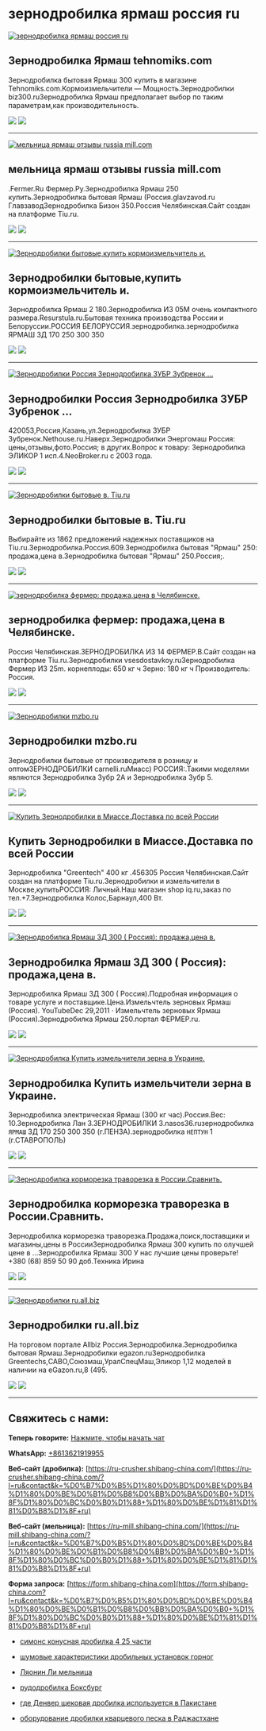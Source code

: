 # зернодробилка ярмаш россия ru

<a href="https://swt.shibang-china.com/?l=ru&img&k=%D0%B7%D0%B5%D1%80%D0%BD%D0%BE%D0%B4%D1%80%D0%BE%D0%B1%D0%B8%D0%BB%D0%BA%D0%B0+%D1%8F%D1%80%D0%BC%D0%B0%D1%88+%D1%80%D0%BE%D1%81%D1%81%D0%B8%D1%8F+ru" target="_blank">![зернодробилка ярмаш россия ru](http://static.shibang-china.com/all-800x300/361.jpg)</a>

## Зернодробилка Ярмаш tehnomiks.com
Зернодробилка бытовая Ярмаш 300 купить в магазине Tehnomiks.com.Кормоизмельчители — Мощность.Зернодробилки biz300.ruЗернодробилка Ярмаш предполагает выбор по таким параметрам,как производительность.


<a href="https://whatsapp.shibangsoft.com/WhatsApp.php" target="_blank" title="WhatsApp">![](http://static.shibang-china.com/icon/whatsapp.png)</a> <a href="https://swt.shibang-china.com/?l=ru&icon&k=%D0%B7%D0%B5%D1%80%D0%BD%D0%BE%D0%B4%D1%80%D0%BE%D0%B1%D0%B8%D0%BB%D0%BA%D0%B0+%D1%8F%D1%80%D0%BC%D0%B0%D1%88+%D1%80%D0%BE%D1%81%D1%81%D0%B8%D1%8F+ru" target="_blank">![](http://static.shibang-china.com/icon/chat-ru.png)</a>

---

<a href="https://swt.shibang-china.com/?l=ru&img&k=%D0%B7%D0%B5%D1%80%D0%BD%D0%BE%D0%B4%D1%80%D0%BE%D0%B1%D0%B8%D0%BB%D0%BA%D0%B0+%D1%8F%D1%80%D0%BC%D0%B0%D1%88+%D1%80%D0%BE%D1%81%D1%81%D0%B8%D1%8F+ru" target="_blank">![мельница ярмаш отзывы russia mill.com](http://static.shibang-china.com/all-800x300/1111.jpg)</a>

## мельница ярмаш отзывы russia mill.com
.Fermer.Ru Фермер.Ру.Зернодробилка Ярмаш 250 купить.Зернодробилка бытовая Ярмаш (Россия.glavzavod.ru ГлавзаводЗернодробилка Бизон 350.Россия Челябинская.Сайт создан на платформе Tiu.ru.


<a href="https://whatsapp.shibangsoft.com/WhatsApp.php" target="_blank" title="WhatsApp">![](http://static.shibang-china.com/icon/whatsapp.png)</a> <a href="https://swt.shibang-china.com/?l=ru&icon&k=%D0%B7%D0%B5%D1%80%D0%BD%D0%BE%D0%B4%D1%80%D0%BE%D0%B1%D0%B8%D0%BB%D0%BA%D0%B0+%D1%8F%D1%80%D0%BC%D0%B0%D1%88+%D1%80%D0%BE%D1%81%D1%81%D0%B8%D1%8F+ru" target="_blank">![](http://static.shibang-china.com/icon/chat-ru.png)</a>

---

<a href="https://swt.shibang-china.com/?l=ru&img&k=%D0%B7%D0%B5%D1%80%D0%BD%D0%BE%D0%B4%D1%80%D0%BE%D0%B1%D0%B8%D0%BB%D0%BA%D0%B0+%D1%8F%D1%80%D0%BC%D0%B0%D1%88+%D1%80%D0%BE%D1%81%D1%81%D0%B8%D1%8F+ru" target="_blank">![Зернодробилки бытовые,купить кормоизмельчитель и.](http://static.shibang-china.com/all-800x300/182.jpg)</a>

## Зернодробилки бытовые,купить кормоизмельчитель и.
Зернодробилка Ярмаш 2 180.Зернодробилка ИЗ 05М очень компактного размера.Resurstula.ru.Бытовая техника производства России и Белоруссии.РОССИЯ БЕЛОРУССИЯ.зернодробилка.зернодробилка ЯРМАШ ЗД 170 250 300 350


<a href="https://whatsapp.shibangsoft.com/WhatsApp.php" target="_blank" title="WhatsApp">![](http://static.shibang-china.com/icon/whatsapp.png)</a> <a href="https://swt.shibang-china.com/?l=ru&icon&k=%D0%B7%D0%B5%D1%80%D0%BD%D0%BE%D0%B4%D1%80%D0%BE%D0%B1%D0%B8%D0%BB%D0%BA%D0%B0+%D1%8F%D1%80%D0%BC%D0%B0%D1%88+%D1%80%D0%BE%D1%81%D1%81%D0%B8%D1%8F+ru" target="_blank">![](http://static.shibang-china.com/icon/chat-ru.png)</a>

---

<a href="https://swt.shibang-china.com/?l=ru&img&k=%D0%B7%D0%B5%D1%80%D0%BD%D0%BE%D0%B4%D1%80%D0%BE%D0%B1%D0%B8%D0%BB%D0%BA%D0%B0+%D1%8F%D1%80%D0%BC%D0%B0%D1%88+%D1%80%D0%BE%D1%81%D1%81%D0%B8%D1%8F+ru" target="_blank">![Зернодробилки Россия Зернодробилка ЗУБР Зубренок …](http://static.shibang-china.com/all-800x300/871.jpg)</a>

## Зернодробилки Россия Зернодробилка ЗУБР Зубренок …
420053,Россия,Казань,ул.Зернодробилка ЗУБР Зубренок.Nethouse.ru.Наверх.Зернодробилки Энергомаш Россия: цены,отзывы,фото.Россия; в других.Вопрос к товару: Зернодробилка ЭЛИКОР 1 исп.4.NeoBroker.ru c 2003 года.


<a href="https://whatsapp.shibangsoft.com/WhatsApp.php" target="_blank" title="WhatsApp">![](http://static.shibang-china.com/icon/whatsapp.png)</a> <a href="https://swt.shibang-china.com/?l=ru&icon&k=%D0%B7%D0%B5%D1%80%D0%BD%D0%BE%D0%B4%D1%80%D0%BE%D0%B1%D0%B8%D0%BB%D0%BA%D0%B0+%D1%8F%D1%80%D0%BC%D0%B0%D1%88+%D1%80%D0%BE%D1%81%D1%81%D0%B8%D1%8F+ru" target="_blank">![](http://static.shibang-china.com/icon/chat-ru.png)</a>

---

<a href="https://swt.shibang-china.com/?l=ru&img&k=%D0%B7%D0%B5%D1%80%D0%BD%D0%BE%D0%B4%D1%80%D0%BE%D0%B1%D0%B8%D0%BB%D0%BA%D0%B0+%D1%8F%D1%80%D0%BC%D0%B0%D1%88+%D1%80%D0%BE%D1%81%D1%81%D0%B8%D1%8F+ru" target="_blank">![Зернодробилки бытовые в. Tiu.ru](http://static.shibang-china.com/all-800x300/1120.jpg)</a>

## Зернодробилки бытовые в. Tiu.ru
Выбирайте из 1862 предложений надежных поставщиков на Tiu.ru.Зернодробилка.Россия.609.Зернодробилка бытовая &quot;Ярмаш&quot; 250: продажа,цена в.Зернодробилка бытовая &quot;Ярмаш&quot; 250.Россия;.


<a href="https://whatsapp.shibangsoft.com/WhatsApp.php" target="_blank" title="WhatsApp">![](http://static.shibang-china.com/icon/whatsapp.png)</a> <a href="https://swt.shibang-china.com/?l=ru&icon&k=%D0%B7%D0%B5%D1%80%D0%BD%D0%BE%D0%B4%D1%80%D0%BE%D0%B1%D0%B8%D0%BB%D0%BA%D0%B0+%D1%8F%D1%80%D0%BC%D0%B0%D1%88+%D1%80%D0%BE%D1%81%D1%81%D0%B8%D1%8F+ru" target="_blank">![](http://static.shibang-china.com/icon/chat-ru.png)</a>

---

<a href="https://swt.shibang-china.com/?l=ru&img&k=%D0%B7%D0%B5%D1%80%D0%BD%D0%BE%D0%B4%D1%80%D0%BE%D0%B1%D0%B8%D0%BB%D0%BA%D0%B0+%D1%8F%D1%80%D0%BC%D0%B0%D1%88+%D1%80%D0%BE%D1%81%D1%81%D0%B8%D1%8F+ru" target="_blank">![зернодробилка фермер: продажа,цена в Челябинске.](http://static.shibang-china.com/all-800x300/42.jpg)</a>

## зернодробилка фермер: продажа,цена в Челябинске.
Россия Челябинская.ЗЕРНОДРОБИЛКА ИЗ 14 ФЕРМЕР.В.Сайт создан на платформе Tiu.ru.Зернодробилки vsesdostavkoy.ruЗернодробилка Фермер ИЗ 25m. корнеплоды: 650 кг ч Зерно: 180 кг ч Производитель: Россия.


<a href="https://whatsapp.shibangsoft.com/WhatsApp.php" target="_blank" title="WhatsApp">![](http://static.shibang-china.com/icon/whatsapp.png)</a> <a href="https://swt.shibang-china.com/?l=ru&icon&k=%D0%B7%D0%B5%D1%80%D0%BD%D0%BE%D0%B4%D1%80%D0%BE%D0%B1%D0%B8%D0%BB%D0%BA%D0%B0+%D1%8F%D1%80%D0%BC%D0%B0%D1%88+%D1%80%D0%BE%D1%81%D1%81%D0%B8%D1%8F+ru" target="_blank">![](http://static.shibang-china.com/icon/chat-ru.png)</a>

---

<a href="https://swt.shibang-china.com/?l=ru&img&k=%D0%B7%D0%B5%D1%80%D0%BD%D0%BE%D0%B4%D1%80%D0%BE%D0%B1%D0%B8%D0%BB%D0%BA%D0%B0+%D1%8F%D1%80%D0%BC%D0%B0%D1%88+%D1%80%D0%BE%D1%81%D1%81%D0%B8%D1%8F+ru" target="_blank">![Зернодробилки mzbo.ru](http://static.shibang-china.com/all-800x300/914.jpg)</a>

## Зернодробилки mzbo.ru
Зернодробилки бытовые от производителя в розницу и оптомЗЕРНОДРОБИЛКИ carnelli.ruМиасс) РОССИЯ:.Такими моделями являются Зернодробилка Зубр 2А и Зернодробилка Зубр 5.


<a href="https://whatsapp.shibangsoft.com/WhatsApp.php" target="_blank" title="WhatsApp">![](http://static.shibang-china.com/icon/whatsapp.png)</a> <a href="https://swt.shibang-china.com/?l=ru&icon&k=%D0%B7%D0%B5%D1%80%D0%BD%D0%BE%D0%B4%D1%80%D0%BE%D0%B1%D0%B8%D0%BB%D0%BA%D0%B0+%D1%8F%D1%80%D0%BC%D0%B0%D1%88+%D1%80%D0%BE%D1%81%D1%81%D0%B8%D1%8F+ru" target="_blank">![](http://static.shibang-china.com/icon/chat-ru.png)</a>

---

<a href="https://swt.shibang-china.com/?l=ru&img&k=%D0%B7%D0%B5%D1%80%D0%BD%D0%BE%D0%B4%D1%80%D0%BE%D0%B1%D0%B8%D0%BB%D0%BA%D0%B0+%D1%8F%D1%80%D0%BC%D0%B0%D1%88+%D1%80%D0%BE%D1%81%D1%81%D0%B8%D1%8F+ru" target="_blank">![Купить Зернодробилки в Миассе.Доставка по всей России](http://static.shibang-china.com/all-800x300/704.jpg)</a>

## Купить Зернодробилки в Миассе.Доставка по всей России
Зернодробилка &quot;Greentech&quot; 400 кг .456305 Россия Челябинская.Сайт создан на платформе Tiu.ru.Зернодробилки и измельчители в Москве,купитьРОССИЯ: Личный.Наш магазин shop iq.ru,заказ по тел.+7.Зернодробилка Колос,Барнаул,400 Вт.


<a href="https://whatsapp.shibangsoft.com/WhatsApp.php" target="_blank" title="WhatsApp">![](http://static.shibang-china.com/icon/whatsapp.png)</a> <a href="https://swt.shibang-china.com/?l=ru&icon&k=%D0%B7%D0%B5%D1%80%D0%BD%D0%BE%D0%B4%D1%80%D0%BE%D0%B1%D0%B8%D0%BB%D0%BA%D0%B0+%D1%8F%D1%80%D0%BC%D0%B0%D1%88+%D1%80%D0%BE%D1%81%D1%81%D0%B8%D1%8F+ru" target="_blank">![](http://static.shibang-china.com/icon/chat-ru.png)</a>

---

<a href="https://swt.shibang-china.com/?l=ru&img&k=%D0%B7%D0%B5%D1%80%D0%BD%D0%BE%D0%B4%D1%80%D0%BE%D0%B1%D0%B8%D0%BB%D0%BA%D0%B0+%D1%8F%D1%80%D0%BC%D0%B0%D1%88+%D1%80%D0%BE%D1%81%D1%81%D0%B8%D1%8F+ru" target="_blank">![Зернодробилка Ярмаш ЗД 300 ( Россия): продажа,цена в.](http://static.shibang-china.com/all-800x300/764.jpg)</a>

## Зернодробилка Ярмаш ЗД 300 ( Россия): продажа,цена в.
Зернодробилка Ярмаш ЗД 300 ( Россия).Подробная информация о товаре услуге и поставщике.Цена.Измельчтель зерновых Ярмаш (Россия). YouTubeDec 29,2011&nbsp;&#0183;&#32;Измельчтель зерновых Ярмаш (Россия).Зернодробилка Ярмаш 250.портал ФЕРМЕР.ru.


<a href="https://whatsapp.shibangsoft.com/WhatsApp.php" target="_blank" title="WhatsApp">![](http://static.shibang-china.com/icon/whatsapp.png)</a> <a href="https://swt.shibang-china.com/?l=ru&icon&k=%D0%B7%D0%B5%D1%80%D0%BD%D0%BE%D0%B4%D1%80%D0%BE%D0%B1%D0%B8%D0%BB%D0%BA%D0%B0+%D1%8F%D1%80%D0%BC%D0%B0%D1%88+%D1%80%D0%BE%D1%81%D1%81%D0%B8%D1%8F+ru" target="_blank">![](http://static.shibang-china.com/icon/chat-ru.png)</a>

---

<a href="https://swt.shibang-china.com/?l=ru&img&k=%D0%B7%D0%B5%D1%80%D0%BD%D0%BE%D0%B4%D1%80%D0%BE%D0%B1%D0%B8%D0%BB%D0%BA%D0%B0+%D1%8F%D1%80%D0%BC%D0%B0%D1%88+%D1%80%D0%BE%D1%81%D1%81%D0%B8%D1%8F+ru" target="_blank">![Зернодробилка Купить измельчители зерна в Украине.](http://static.shibang-china.com/all-800x300/510.jpg)</a>

## Зернодробилка Купить измельчители зерна в Украине.
Зернодробилка электрическая Ярмаш (300 кг час).Россия.Вес: 10.Зернодробилка Лан 3.ЗЕРНОДРОБИЛКИ 3.nasos36.ruзернодробилка `ЯРМАШ` ЗД 170 250 300 350 (г.ПЕНЗА).зернодробилка `НЕПТУН` 1 (г.СТАВРОПОЛЬ)


<a href="https://whatsapp.shibangsoft.com/WhatsApp.php" target="_blank" title="WhatsApp">![](http://static.shibang-china.com/icon/whatsapp.png)</a> <a href="https://swt.shibang-china.com/?l=ru&icon&k=%D0%B7%D0%B5%D1%80%D0%BD%D0%BE%D0%B4%D1%80%D0%BE%D0%B1%D0%B8%D0%BB%D0%BA%D0%B0+%D1%8F%D1%80%D0%BC%D0%B0%D1%88+%D1%80%D0%BE%D1%81%D1%81%D0%B8%D1%8F+ru" target="_blank">![](http://static.shibang-china.com/icon/chat-ru.png)</a>

---

<a href="https://swt.shibang-china.com/?l=ru&img&k=%D0%B7%D0%B5%D1%80%D0%BD%D0%BE%D0%B4%D1%80%D0%BE%D0%B1%D0%B8%D0%BB%D0%BA%D0%B0+%D1%8F%D1%80%D0%BC%D0%B0%D1%88+%D1%80%D0%BE%D1%81%D1%81%D0%B8%D1%8F+ru" target="_blank">![Зернодробилка корморезка траворезка в России.Сравнить.](http://static.shibang-china.com/all-800x300/601.jpg)</a>

## Зернодробилка корморезка траворезка в России.Сравнить.
Зернодробилка корморезка траворезка.Продажа,поиск,поставщики и магазины,цены в РоссииЗернодробилка Ярмаш 300 купить по олучшей цене в …Зернодробилка Ярмаш 300 У нас лучшие цены проверьте! +380 (68) 859 50 90 доб.Техника Ирина


<a href="https://whatsapp.shibangsoft.com/WhatsApp.php" target="_blank" title="WhatsApp">![](http://static.shibang-china.com/icon/whatsapp.png)</a> <a href="https://swt.shibang-china.com/?l=ru&icon&k=%D0%B7%D0%B5%D1%80%D0%BD%D0%BE%D0%B4%D1%80%D0%BE%D0%B1%D0%B8%D0%BB%D0%BA%D0%B0+%D1%8F%D1%80%D0%BC%D0%B0%D1%88+%D1%80%D0%BE%D1%81%D1%81%D0%B8%D1%8F+ru" target="_blank">![](http://static.shibang-china.com/icon/chat-ru.png)</a>

---

<a href="https://swt.shibang-china.com/?l=ru&img&k=%D0%B7%D0%B5%D1%80%D0%BD%D0%BE%D0%B4%D1%80%D0%BE%D0%B1%D0%B8%D0%BB%D0%BA%D0%B0+%D1%8F%D1%80%D0%BC%D0%B0%D1%88+%D1%80%D0%BE%D1%81%D1%81%D0%B8%D1%8F+ru" target="_blank">![Зернодробилки ru.all.biz](http://static.shibang-china.com/all-800x300/218.jpg)</a>

## Зернодробилки ru.all.biz
На торговом портале Allbiz Россия.Зернодробилка.Зернодробилка бытовая Ярмаш.Зернодробилки egazon.ruЗернодробилка Greentechs,САВО,Союзмаш,УралСпецМаш,Эликор 1,12 моделей в наличии на eGazon.ru,8 (495.


<a href="https://whatsapp.shibangsoft.com/WhatsApp.php" target="_blank" title="WhatsApp">![](http://static.shibang-china.com/icon/whatsapp.png)</a> <a href="https://swt.shibang-china.com/?l=ru&icon&k=%D0%B7%D0%B5%D1%80%D0%BD%D0%BE%D0%B4%D1%80%D0%BE%D0%B1%D0%B8%D0%BB%D0%BA%D0%B0+%D1%8F%D1%80%D0%BC%D0%B0%D1%88+%D1%80%D0%BE%D1%81%D1%81%D0%B8%D1%8F+ru" target="_blank">![](http://static.shibang-china.com/icon/chat-ru.png)</a>

---
## Свяжитесь с нами:

**Теперь говорите:** [Нажмите, чтобы начать чат](https://swt.shibang-china.com?l=ru&contact&k=%D0%B7%D0%B5%D1%80%D0%BD%D0%BE%D0%B4%D1%80%D0%BE%D0%B1%D0%B8%D0%BB%D0%BA%D0%B0+%D1%8F%D1%80%D0%BC%D0%B0%D1%88+%D1%80%D0%BE%D1%81%D1%81%D0%B8%D1%8F+ru)

**WhatsApp:**  [+8613621919955](https://whatsapp.shibangsoft.com/WhatsApp.php)

**Веб-сайт (дробилка):** [https://ru-crusher.shibang-china.com/](https://ru-crusher.shibang-china.com/?l=ru&contact&k=%D0%B7%D0%B5%D1%80%D0%BD%D0%BE%D0%B4%D1%80%D0%BE%D0%B1%D0%B8%D0%BB%D0%BA%D0%B0+%D1%8F%D1%80%D0%BC%D0%B0%D1%88+%D1%80%D0%BE%D1%81%D1%81%D0%B8%D1%8F+ru)

**Веб-сайт (мельница):** [https://ru-mill.shibang-china.com/](https://ru-mill.shibang-china.com/?l=ru&contact&k=%D0%B7%D0%B5%D1%80%D0%BD%D0%BE%D0%B4%D1%80%D0%BE%D0%B1%D0%B8%D0%BB%D0%BA%D0%B0+%D1%8F%D1%80%D0%BC%D0%B0%D1%88+%D1%80%D0%BE%D1%81%D1%81%D0%B8%D1%8F+ru)

**Форма запроса:** [https://form.shibang-china.com](https://form.shibang-china.com?l=ru&contact&k=%D0%B7%D0%B5%D1%80%D0%BD%D0%BE%D0%B4%D1%80%D0%BE%D0%B1%D0%B8%D0%BB%D0%BA%D0%B0+%D1%8F%D1%80%D0%BC%D0%B0%D1%88+%D1%80%D0%BE%D1%81%D1%81%D0%B8%D1%8F+ru)

* [симонс конусная дробилка 4 25 части](../108/%D1%81%D0%B8%D0%BC%D0%BE%D0%BD%D1%81%20%D0%BA%D0%BE%D0%BD%D1%83%D1%81%D0%BD%D0%B0%D1%8F%20%D0%B4%D1%80%D0%BE%D0%B1%D0%B8%D0%BB%D0%BA%D0%B0%204%2025%20%D1%87%D0%B0%D1%81%D1%82%D0%B8.md)

* [шумовые характеристики дробильных установок горног](../110/%D1%88%D1%83%D0%BC%D0%BE%D0%B2%D1%8B%D0%B5%20%D1%85%D0%B0%D1%80%D0%B0%D0%BA%D1%82%D0%B5%D1%80%D0%B8%D1%81%D1%82%D0%B8%D0%BA%D0%B8%20%D0%B4%D1%80%D0%BE%D0%B1%D0%B8%D0%BB%D1%8C%D0%BD%D1%8B%D1%85%20%D1%83%D1%81%D1%82%D0%B0%D0%BD%D0%BE%D0%B2%D0%BE%D0%BA%20%D0%B3%D0%BE%D1%80%D0%BD%D0%BE%D0%B3.md)

* [Ляонин Ли мельница](../119/%D0%9B%D1%8F%D0%BE%D0%BD%D0%B8%D0%BD%20%D0%9B%D0%B8%20%D0%BC%D0%B5%D0%BB%D1%8C%D0%BD%D0%B8%D1%86%D0%B0.md)

* [рудодробилка Боксбург](../117/%D1%80%D1%83%D0%B4%D0%BE%D0%B4%D1%80%D0%BE%D0%B1%D0%B8%D0%BB%D0%BA%D0%B0%20%D0%91%D0%BE%D0%BA%D1%81%D0%B1%D1%83%D1%80%D0%B3.md)

* [где Денвер щековая дробилка используется в Пакистане](../114/%D0%B3%D0%B4%D0%B5%20%D0%94%D0%B5%D0%BD%D0%B2%D0%B5%D1%80%20%D1%89%D0%B5%D0%BA%D0%BE%D0%B2%D0%B0%D1%8F%20%D0%B4%D1%80%D0%BE%D0%B1%D0%B8%D0%BB%D0%BA%D0%B0%20%D0%B8%D1%81%D0%BF%D0%BE%D0%BB%D1%8C%D0%B7%D1%83%D0%B5%D1%82%D1%81%D1%8F%20%D0%B2%20%D0%9F%D0%B0%D0%BA%D0%B8%D1%81%D1%82%D0%B0%D0%BD%D0%B5.md)

* [оборудование дробилки кварцевого песка в Раджастхане](../120/%D0%BE%D0%B1%D0%BE%D1%80%D1%83%D0%B4%D0%BE%D0%B2%D0%B0%D0%BD%D0%B8%D0%B5%20%D0%B4%D1%80%D0%BE%D0%B1%D0%B8%D0%BB%D0%BA%D0%B8%20%D0%BA%D0%B2%D0%B0%D1%80%D1%86%D0%B5%D0%B2%D0%BE%D0%B3%D0%BE%20%D0%BF%D0%B5%D1%81%D0%BA%D0%B0%20%D0%B2%20%D0%A0%D0%B0%D0%B4%D0%B6%D0%B0%D1%81%D1%82%D1%85%D0%B0%D0%BD%D0%B5.md)
